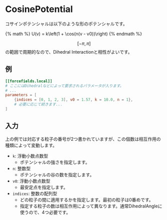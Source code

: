 # CosinePotential

コサインポテンシャルは以下のような形のポテンシャルです。

{% math %}
U(v) = k\left(1 + \cos(n(v - v0))\right)
{% endmath %}

$$[-\pi, \pi]$$の範囲で周期的なので、Dihedral Interactionと相性がよいです。

## 例

```toml
[[forcefields.local]]
# ここにはDihedralなどによって要求されるパラメータが入ります。
# ...
parameters = [
    {indices = [0, 1, 2, 3], v0 = 1.57, k = 10.0, n = 1},
    # 必要に応じて続きます...
]
```

## 入力

上の例では対応する粒子の番号が2つ書かれていますが、この個数は相互作用の種類によって変動します。

- `k`: 浮動小数点数型
  - ポテンシャルの強さを指定します。
- `n`: 整数型
  - ポテンシャルの谷の数を指定します。
- `v0`: 浮動小数点数型
  - 最安定点を指定します。
- `indices`: 整数の配列型
  - どの粒子の間に適用するかを指定します。最初の粒子は0番めです。
  - 指定する粒子の数は相互作用によって異なります。通常DihedralAngleに使うので、4つ必要です。
